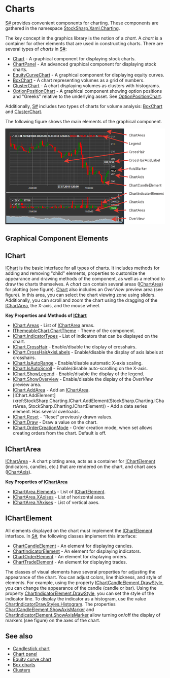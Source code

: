 # Charts

[S#](../../api.md) provides convenient components for charting. These components are gathered in the namespace [StockSharp.Xaml.Charting](xref:StockSharp.Xaml.Charting).

The key concept in the graphics library is the notion of a *chart*. A *chart* is a container for other elements that are used in constructing charts. There are several types of *charts* in [S#](../../api.md):

- [Chart](xref:StockSharp.Xaml.Charting.Chart) - A graphical component for displaying stock charts.
- [ChartPanel](xref:StockSharp.Xaml.Charting.ChartPanel) - An advanced graphical component for displaying stock charts.
- [EquityCurveChart](xref:StockSharp.Xaml.Charting.EquityCurveChart) - A graphical component for displaying equity curves.
- [BoxChart](charts/box_chart.md) - A chart representing volumes as a grid of numbers.
- [ClusterChart](charts/cluster_chart.md) - A chart displaying volumes as clusters with histograms.
- [OptionPositionChart](xref:StockSharp.Xaml.Charting.OptionPositionChart) - A graphical component showing option positions and "Greeks" relative to the underlying asset. See [OptionPositionChart](options/position_chart.md).

Additionally, [S#](../../api.md) includes two types of charts for volume analysis: [BoxChart](charts/box_chart.md) and [ClusterChart](charts/cluster_chart.md).

The following figure shows the main elements of the graphical component.

![Gui ChartElements](../../../images/gui_chartelements.png)

## Graphical Component Elements

## IChart

[IChart](xref:StockSharp.Charting.IChart) is the basic interface for all types of charts. It includes methods for adding and removing "child" elements, properties to customize the appearance and drawing methods of the component, as well as a method to draw the charts themselves. A *chart* can contain several areas ([IChartArea](xref:StockSharp.Charting.IChartArea)) for plotting (see figure). [Chart](xref:StockSharp.Xaml.Charting.Chart) also includes an *OverView* preview area (see figure). In this area, you can select the chart viewing zone using sliders. Additionally, you can scroll and zoom the chart using the dragging of the [IChartArea](xref:StockSharp.Charting.IChartArea), the X-axis, and the mouse wheel.

**Key Properties and Methods of [IChart](xref:StockSharp.Charting.IChart)**

- [IChart.Areas](xref:StockSharp.Charting.IChart.Areas) - List of [IChartArea](xref:StockSharp.Charting.IChartArea) areas.
- [IThemeableChart.ChartTheme](xref:StockSharp.Charting.IThemeableChart.ChartTheme) - Theme of the component.
- [IChart.IndicatorTypes](xref:StockSharp.Charting.IChart.IndicatorTypes) - List of indicators that can be displayed on the chart.
- [IChart.CrossHair](xref:StockSharp.Charting.IChart.CrossHair) - Enable/disable the display of crosshairs.
- [IChart.CrossHairAxisLabels](xref:StockSharp.Charting.IChart.CrossHairAxisLabels) - Enable/disable the display of axis labels at crosshairs.
- [IChart.IsAutoRange](xref:StockSharp.Charting.IChart.IsAutoRange) - Enable/disable automatic X-axis scaling.
- [IChart.IsAutoScroll](xref:StockSharp.Charting.IChart.IsAutoScroll) - Enable/disable auto-scrolling on the X-axis.
- [IChart.ShowLegend](xref:StockSharp.Charting.IChart.ShowLegend) - Enable/disable the display of the legend.
- [IChart.ShowOverview](xref:StockSharp.Charting.IChart.ShowOverview) - Enable/disable the display of the *OverView* preview area.
- [IChart.AddArea](xref:StockSharp.Charting.IChart.AddArea(StockSharp.Charting.IChartArea)) - Add an [IChartArea](xref:StockSharp.Charting.IChartArea).
- [IChart.AddElement](xref:StockSharp.Charting.IChart.AddElement(StockSharp.Charting.IChartArea, StockSharp.Charting.IChartElement)) - Add a data series element. Has several overloads.
- [IChart.Reset](xref:StockSharp.Charting.IChart.Reset(System.Collections.Generic.IEnumerable{StockSharp.Charting.IChartElement})) - "Reset" previously drawn values.
- [IChart.Draw](xref:StockSharp.Charting.IThemeableChart.Draw(StockSharp.Charting.IChartDrawData)) - Draw a value on the chart.
- [IChart.OrderCreationMode](xref:StockSharp.Charting.IChart.OrderCreationMode) - Order creation mode, when set allows creating orders from the chart. Default is off.

## IChartArea

[IChartArea](xref:StockSharp.Charting.IChartArea) - A chart plotting area, acts as a container for [IChartElement](xref:StockSharp.Charting.IChartElement) (indicators, candles, etc.) that are rendered on the chart, and chart axes ([IChartAxis](xref:StockSharp.Charting.IChartAxis)).

**Key Properties of [IChartArea](xref:StockSharp.Charting.IChartArea)**

- [IChartArea.Elements](xref:StockSharp.Charting.IChartArea.Elements) - List of [IChartElement](xref:StockSharp.Charting.IChartElement).
- [IChartArea.XAxises](xref:StockSharp.Charting.IChartArea.XAxises) - List of horizontal axes.
- [IChartArea.YAxises](xref:StockSharp.Charting.IChartArea.YAxises) - List of vertical axes.

## IChartElement

All elements displayed on the chart must implement the [IChartElement](xref:StockSharp.Charting.IChartElement) interface. In [S#](../../api.md), the following classes implement this interface:

- [ChartCandleElement](xref:StockSharp.Xaml.Charting.ChartCandleElement) - An element for displaying candles.
- [ChartIndicatorElement](xref:StockSharp.Xaml.Charting.ChartIndicatorElement) - An element for displaying indicators.
- [ChartOrderElement](xref:StockSharp.Xaml.Charting.ChartOrderElement) - An element for displaying orders.
- [ChartTradeElement](xref:StockSharp.Xaml.Charting.ChartTradeElement) - An element for displaying trades.

The classes of visual elements have several properties for adjusting the appearance of the chart. You can adjust colors, line thickness, and style of elements. For example, using the property [IChartCandleElement.DrawStyle](xref:StockSharp.Charting.IChartCandleElement.DrawStyle), you can change the appearance of the candle (candle or bar). Using the property [ChartIndicatorElement.DrawStyle](xref:StockSharp.Xaml.Charting.ChartIndicatorElement.DrawStyle), you can set the style of the indicator line. To display the indicator as a histogram, use the value [ChartIndicatorDrawStyles.Histogram](xref:StockSharp.Charting.ChartIndicatorDrawStyles.Histogram). The properties [ChartCandleElement.ShowAxisMarker](xref:StockSharp.Xaml.Charting.ChartCandleElement.ShowAxisMarker) and [ChartIndicatorElement.ShowAxisMarker](xref:StockSharp.Xaml.Charting.ChartIndicatorElement.ShowAxisMarker) allow turning on/off the display of markers (see figure) on the axes of the chart.

## See also

- [Candlestick chart](charts/candle_chart.md)
- [Chart panel](charts/candle_chart_panel.md)
- [Equity curve chart](charts/equity_curve_chart.md)
- [Box charts](charts/box_chart.md)
- [Clusters](charts/cluster_chart.md)